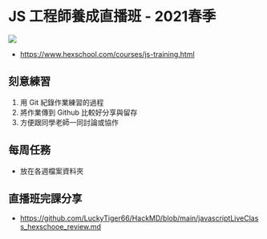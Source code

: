 # JS 工程師養成直播班 - 2021春季
 ![](https://i.imgur.com/QNsPBbr.png)
* https://www.hexschool.com/courses/js-training.html

## 刻意練習
1. 用 Git 紀錄作業練習的過程
2. 將作業傳到 Github 比較好分享與留存
3. 方便跟同學老師一同討論或協作 

## 每周任務
* 放在各週檔案資料夾

## 直播班完課分享
* https://github.com/LuckyTiger66/HackMD/blob/main/javascriptLiveClass_hexschooe_review.md